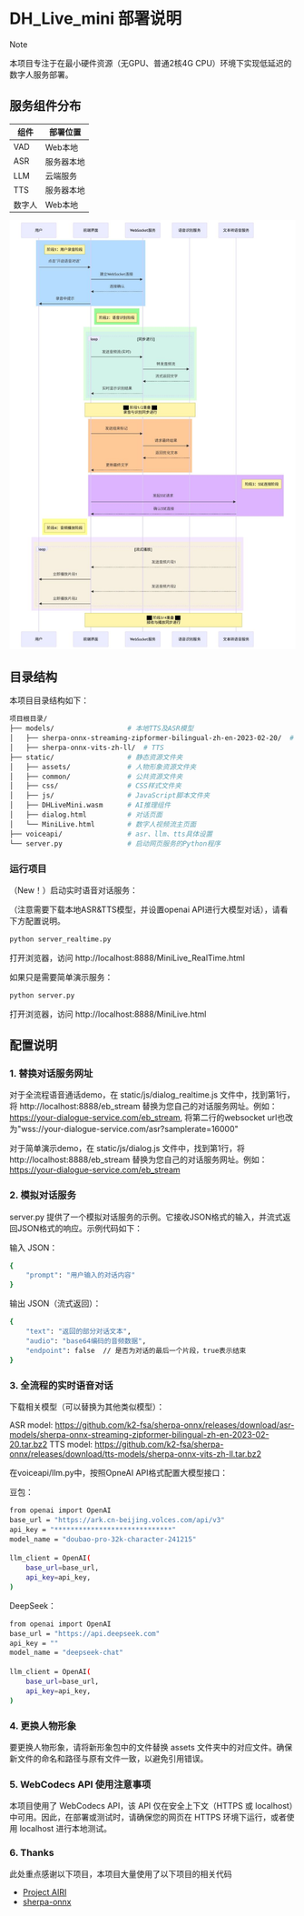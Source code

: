 # DH_Live_mini 部署说明

> [!NOTE]
> 本项目专注于在最小硬件资源（无GPU、普通2核4G CPU）环境下实现低延迟的数字人服务部署。

## 服务组件分布

| 组件   | 部署位置     |
|--------|------------|
| VAD    | Web本地     |
| ASR    | 服务器本地   |
| LLM    | 云端服务     |
| TTS    | 服务器本地   |
| 数字人  | Web本地     |
![](flowchart.jpg)
## 目录结构

本项目目录结构如下：
```bash
项目根目录/
├── models/                  # 本地TTS及ASR模型
│   ├── sherpa-onnx-streaming-zipformer-bilingual-zh-en-2023-02-20/  # ASR
│   ├── sherpa-onnx-vits-zh-ll/  # TTS                              
├── static/                  # 静态资源文件夹
│   ├── assets/              # 人物形象资源文件夹
│   ├── common/              # 公共资源文件夹
│   ├── css/                 # CSS样式文件夹
│   ├── js/                  # JavaScript脚本文件夹
│   ├── DHLiveMini.wasm      # AI推理组件
│   ├── dialog.html          # 对话页面
│   └── MiniLive.html        # 数字人视频流主页面
├── voiceapi/                # asr、llm、tts具体设置
└── server.py                # 启动网页服务的Python程序
```
### 运行项目
（New！）启动实时语音对话服务：

（注意需要下载本地ASR&TTS模型，并设置openai API进行大模型对话），请看下方配置说明。
```bash
python server_realtime.py
```
打开浏览器，访问 http://localhost:8888/MiniLive_RealTime.html


如果只是需要简单演示服务：
```bash
python server.py
```
打开浏览器，访问 http://localhost:8888/MiniLive.html

## 配置说明

### 1. 替换对话服务网址

对于全流程语音通话demo，在 static/js/dialog_realtime.js 文件中，找到第1行，将 http://localhost:8888/eb_stream 替换为您自己的对话服务网址。例如：
https://your-dialogue-service.com/eb_stream, 将第二行的websocket url也改为"wss://your-dialogue-service.com/asr?samplerate=16000"

对于简单演示demo，在 static/js/dialog.js 文件中，找到第1行，将 http://localhost:8888/eb_stream 替换为您自己的对话服务网址。例如：
https://your-dialogue-service.com/eb_stream

### 2. 模拟对话服务

server.py 提供了一个模拟对话服务的示例。它接收JSON格式的输入，并流式返回JSON格式的响应。示例代码如下：

输入 JSON：
```bash
{
    "prompt": "用户输入的对话内容"
}
```
输出 JSON（流式返回）：
```bash
{
    "text": "返回的部分对话文本",
    "audio": "base64编码的音频数据",
    "endpoint": false  // 是否为对话的最后一个片段，true表示结束
}
```
### 3. 全流程的实时语音对话
下载相关模型（可以替换为其他类似模型）：

ASR model: https://github.com/k2-fsa/sherpa-onnx/releases/download/asr-models/sherpa-onnx-streaming-zipformer-bilingual-zh-en-2023-02-20.tar.bz2
TTS model: https://github.com/k2-fsa/sherpa-onnx/releases/download/tts-models/sherpa-onnx-vits-zh-ll.tar.bz2

在voiceapi/llm.py中，按照OpneAI API格式配置大模型接口：

豆包：
```bash
from openai import OpenAI
base_url = "https://ark.cn-beijing.volces.com/api/v3"
api_key = "*****************************"
model_name = "doubao-pro-32k-character-241215"

llm_client = OpenAI(
    base_url=base_url,
    api_key=api_key,
)
```

DeepSeek：
```bash
from openai import OpenAI
base_url = "https://api.deepseek.com"
api_key = ""
model_name = "deepseek-chat"

llm_client = OpenAI(
    base_url=base_url,
    api_key=api_key,
)
```

### 4. 更换人物形象

要更换人物形象，请将新形象包中的文件替换 assets 文件夹中的对应文件。确保新文件的命名和路径与原有文件一致，以避免引用错误。

### 5. WebCodecs API 使用注意事项

本项目使用了 WebCodecs API，该 API 仅在安全上下文（HTTPS 或 localhost）中可用。因此，在部署或测试时，请确保您的网页在 HTTPS 环境下运行，或者使用 localhost 进行本地测试。

### 6. Thanks
此处重点感谢以下项目，本项目大量使用了以下项目的相关代码

- [Project AIRI](https://github.com/moeru-ai/airi)
- [sherpa-onnx](https://github.com/k2-fsa/sherpa-onnx)